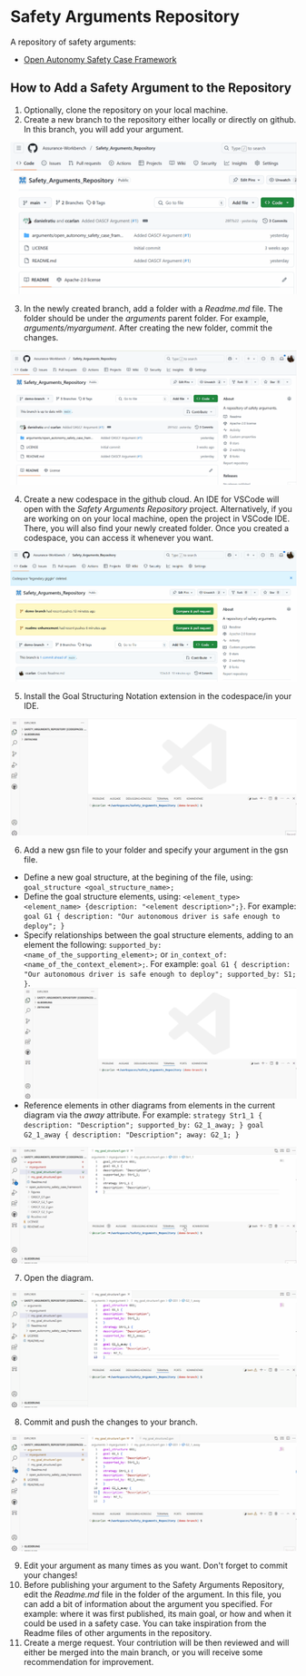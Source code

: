 # Safety Arguments Repository
A repository of safety arguments:

- [Open Autonomy Safety Case Framework](./arguments/open_autonomy_safety_case_framework)

## How to Add a Safety Argument to the Repository

1. Optionally, clone the repository on your local machine.
2. Create a new branch to the repository either locally or directly on github. In this branch, you will add your argument.

![Creating a new branch](./figures/create_branch.gif)

3. In the newly created branch, add a folder with a _Readme.md_ file. The folder should be under the _arguments_ parent folder. For example,  _arguments/myargument_. After creating the new folder, commit the changes.

![Creating a folder](./figures/create_folder.gif)

4. Create a new codespace in the github cloud. An IDE for VSCode will open with the _Safety Arguments Repository_ project. Alternatively, if you are working on  on your local machine, open the project in VSCode IDE. There, you will also find your newly created folder. Once you created a codespace, you can access it whenever you want.

![Creating a new codespace](./figures/create_codespace.gif)

5. Install the Goal Structuring Notation extension in the codespace/in your IDE.

![Installing the extension](./figures/add_extension.gif)

6. Add a new gsn file to your folder and specify your argument in the gsn file.
  - Define a new goal structure, at the begining of the file, using: `goal_structure <goal_structure_name>;`
  - Define the goal structure elements, using: `<element_type> <element_name> {description: "<element description>";}`. For example:
    `goal G1 {
    description: "Our autonomous driver is safe enough to deploy";
    }`
  - Specify relationships between the goal structure elements, adding to an element the following: `supported_by: <name_of_the_supporting_element>;` or `in_context_of: <name_of_the_context_element>;`. For example:
    `goal G1 {
    description: "Our autonomous driver is safe enough to deploy";
    supported_by: S1;
    }`.
  ![Creating a goal structure](./figures/create_argument.gif)
  - Reference elements in other diagrams from elements in the current diagram via the _away_ attribute. For example: `strategy Str1_1 {
description: "Description";
supported_by: G2_1_away;
}
goal G2_1_away {
description: "Description";
away: G2_1;
}`

![Creating away elements referencing elements in other diagrams](./figures/create_away_elements.gif)

7. Open the diagram.

![Opening the diagram of a goal structure](./figures/open_diagram.gif)

8. Commit and push the changes to your branch.

![Commiting the changes to the project](./figures/git_commit.gif)

9. Edit your argument as many times as you want. Don't forget to commit your changes!
10. Before publishing your argument to the Safety Arguments Repository, edit the _Readme.md_ file in the folder of the argument. In this file, you can add a bit of information about the argument you specified. For example: where it was first published, its main goal, or how and when it could be used in a safety case. You can take inspiration from the Readme files of other arguments in the repository.
11. Create a merge request. Your contriution will be then reviewed and will either be merged into the main branch, or you will receive some recommendation for improvement.

